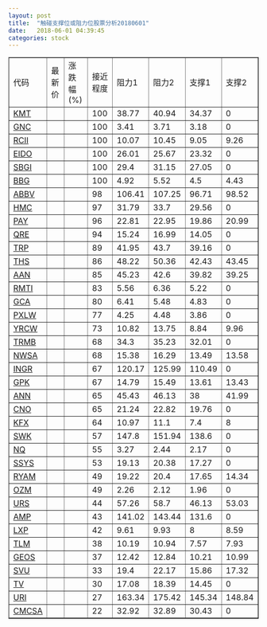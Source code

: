 ```yaml
---
layout: post
title:  "触碰支撑位或阻力位股票分析20180601"
date:   2018-06-01 04:39:45
categories: stock
---
```

<script type="text/javascript">
var stockList = []
stockList.push('gb_kmt');
stockList.push('gb_gnc');
stockList.push('gb_rcii');
stockList.push('gb_eido');
stockList.push('gb_sbgi');
stockList.push('gb_bbg');
stockList.push('gb_abbv');
stockList.push('gb_hmc');
stockList.push('gb_pay');
stockList.push('gb_qre');
stockList.push('gb_trp');
stockList.push('gb_ths');
stockList.push('gb_aan');
stockList.push('gb_rmti');
stockList.push('gb_gca');
stockList.push('gb_pxlw');
stockList.push('gb_yrcw');
stockList.push('gb_trmb');
stockList.push('gb_nwsa');
stockList.push('gb_ingr');
stockList.push('gb_gpk');
stockList.push('gb_ann');
stockList.push('gb_cno');
stockList.push('gb_kfx');
stockList.push('gb_swk');
stockList.push('gb_nq');
stockList.push('gb_ssys');
stockList.push('gb_ryam');
stockList.push('gb_ozm');
stockList.push('gb_urs');
stockList.push('gb_amp');
stockList.push('gb_lxp');
stockList.push('gb_tlm');
stockList.push('gb_geos');
stockList.push('gb_svu');
stockList.push('gb_tv');
stockList.push('gb_uri');
stockList.push('gb_cmcsa');
</script>
<table border="1">
 <tr>
 <td>代码</td>
 <td>最新价</td>
 <td>涨跌幅(%)</td>
 <td>接近程度</td>
 <td>阻力1</td>
 <td>阻力2</td>
 <td>支撑1</td>
 <td>支撑2</td>
</tr>
  <tr id="kmt" class="red">
  <td><a href="http://stock.finance.sina.com.cn/usstock/quotes/KMT.html" target="_blank">KMT</a></td><td></td><td></td><td>100</td><td>38.77</td><td>40.94</td><td>34.37</td><td>0</td></tr>
  <tr id="gnc" class="green">
  <td><a href="http://stock.finance.sina.com.cn/usstock/quotes/GNC.html" target="_blank">GNC</a></td><td></td><td></td><td>100</td><td>3.41</td><td>3.71</td><td>3.18</td><td>0</td></tr>
  <tr id="rcii" class="green">
  <td><a href="http://stock.finance.sina.com.cn/usstock/quotes/RCII.html" target="_blank">RCII</a></td><td></td><td></td><td>100</td><td>10.07</td><td>10.45</td><td>9.05</td><td>9.26</td></tr>
  <tr id="eido" class="red">
  <td><a href="http://stock.finance.sina.com.cn/usstock/quotes/EIDO.html" target="_blank">EIDO</a></td><td></td><td></td><td>100</td><td>26.01</td><td>25.67</td><td>23.32</td><td>0</td></tr>
  <tr id="sbgi" class="green">
  <td><a href="http://stock.finance.sina.com.cn/usstock/quotes/SBGI.html" target="_blank">SBGI</a></td><td></td><td></td><td>100</td><td>29.4</td><td>31.15</td><td>27.05</td><td>0</td></tr>
  <tr id="bbg" class="red">
  <td><a href="http://stock.finance.sina.com.cn/usstock/quotes/BBG.html" target="_blank">BBG</a></td><td></td><td></td><td>100</td><td>4.92</td><td>5.52</td><td>4.5</td><td>4.43</td></tr>
  <tr id="abbv" class="green">
  <td><a href="http://stock.finance.sina.com.cn/usstock/quotes/ABBV.html" target="_blank">ABBV</a></td><td></td><td></td><td>98</td><td>106.41</td><td>107.25</td><td>96.71</td><td>98.52</td></tr>
  <tr id="hmc" class="red">
  <td><a href="http://stock.finance.sina.com.cn/usstock/quotes/HMC.html" target="_blank">HMC</a></td><td></td><td></td><td>97</td><td>31.79</td><td>33.7</td><td>29.56</td><td>0</td></tr>
  <tr id="pay" class="red">
  <td><a href="http://stock.finance.sina.com.cn/usstock/quotes/PAY.html" target="_blank">PAY</a></td><td></td><td></td><td>96</td><td>22.81</td><td>22.95</td><td>19.86</td><td>20.99</td></tr>
  <tr id="qre" class="red">
  <td><a href="http://stock.finance.sina.com.cn/usstock/quotes/QRE.html" target="_blank">QRE</a></td><td></td><td></td><td>94</td><td>15.24</td><td>16.99</td><td>14.05</td><td>0</td></tr>
  <tr id="trp" class="red">
  <td><a href="http://stock.finance.sina.com.cn/usstock/quotes/TRP.html" target="_blank">TRP</a></td><td></td><td></td><td>89</td><td>41.95</td><td>43.7</td><td>39.16</td><td>0</td></tr>
  <tr id="ths" class="red">
  <td><a href="http://stock.finance.sina.com.cn/usstock/quotes/THS.html" target="_blank">THS</a></td><td></td><td></td><td>86</td><td>48.22</td><td>50.36</td><td>42.43</td><td>43.45</td></tr>
  <tr id="aan" class="green">
  <td><a href="http://stock.finance.sina.com.cn/usstock/quotes/AAN.html" target="_blank">AAN</a></td><td></td><td></td><td>85</td><td>45.23</td><td>42.6</td><td>39.82</td><td>39.25</td></tr>
  <tr id="rmti" class="red">
  <td><a href="http://stock.finance.sina.com.cn/usstock/quotes/RMTI.html" target="_blank">RMTI</a></td><td></td><td></td><td>83</td><td>5.56</td><td>6.36</td><td>5.22</td><td>0</td></tr>
  <tr id="gca" class="green">
  <td><a href="http://stock.finance.sina.com.cn/usstock/quotes/GCA.html" target="_blank">GCA</a></td><td></td><td></td><td>80</td><td>6.41</td><td>5.48</td><td>4.83</td><td>0</td></tr>
  <tr id="pxlw" class="red">
  <td><a href="http://stock.finance.sina.com.cn/usstock/quotes/PXLW.html" target="_blank">PXLW</a></td><td></td><td></td><td>77</td><td>4.25</td><td>4.48</td><td>3.86</td><td>0</td></tr>
  <tr id="yrcw" class="red">
  <td><a href="http://stock.finance.sina.com.cn/usstock/quotes/YRCW.html" target="_blank">YRCW</a></td><td></td><td></td><td>73</td><td>10.82</td><td>13.75</td><td>8.84</td><td>9.96</td></tr>
  <tr id="trmb" class="red">
  <td><a href="http://stock.finance.sina.com.cn/usstock/quotes/TRMB.html" target="_blank">TRMB</a></td><td></td><td></td><td>68</td><td>34.3</td><td>35.23</td><td>32.01</td><td>0</td></tr>
  <tr id="nwsa" class="red">
  <td><a href="http://stock.finance.sina.com.cn/usstock/quotes/NWSA.html" target="_blank">NWSA</a></td><td></td><td></td><td>68</td><td>15.38</td><td>16.29</td><td>13.49</td><td>13.58</td></tr>
  <tr id="ingr" class="green">
  <td><a href="http://stock.finance.sina.com.cn/usstock/quotes/INGR.html" target="_blank">INGR</a></td><td></td><td></td><td>67</td><td>120.17</td><td>125.99</td><td>110.49</td><td>0</td></tr>
  <tr id="gpk" class="red">
  <td><a href="http://stock.finance.sina.com.cn/usstock/quotes/GPK.html" target="_blank">GPK</a></td><td></td><td></td><td>67</td><td>14.79</td><td>15.49</td><td>13.61</td><td>13.43</td></tr>
  <tr id="ann" class="red">
  <td><a href="http://stock.finance.sina.com.cn/usstock/quotes/ANN.html" target="_blank">ANN</a></td><td></td><td></td><td>65</td><td>45.43</td><td>46.13</td><td>38</td><td>41.99</td></tr>
  <tr id="cno" class="green">
  <td><a href="http://stock.finance.sina.com.cn/usstock/quotes/CNO.html" target="_blank">CNO</a></td><td></td><td></td><td>65</td><td>21.24</td><td>22.82</td><td>19.76</td><td>0</td></tr>
  <tr id="kfx" class="green">
  <td><a href="http://stock.finance.sina.com.cn/usstock/quotes/KFX.html" target="_blank">KFX</a></td><td></td><td></td><td>64</td><td>10.97</td><td>11.1</td><td>7.4</td><td>8</td></tr>
  <tr id="swk" class="green">
  <td><a href="http://stock.finance.sina.com.cn/usstock/quotes/SWK.html" target="_blank">SWK</a></td><td></td><td></td><td>57</td><td>147.8</td><td>151.94</td><td>138.6</td><td>0</td></tr>
  <tr id="nq" class="green">
  <td><a href="http://stock.finance.sina.com.cn/usstock/quotes/NQ.html" target="_blank">NQ</a></td><td></td><td></td><td>55</td><td>3.27</td><td>2.44</td><td>2.17</td><td>0</td></tr>
  <tr id="ssys" class="red">
  <td><a href="http://stock.finance.sina.com.cn/usstock/quotes/SSYS.html" target="_blank">SSYS</a></td><td></td><td></td><td>53</td><td>19.13</td><td>20.38</td><td>17.27</td><td>0</td></tr>
  <tr id="ryam" class="green">
  <td><a href="http://stock.finance.sina.com.cn/usstock/quotes/RYAM.html" target="_blank">RYAM</a></td><td></td><td></td><td>49</td><td>19.22</td><td>20.4</td><td>17.65</td><td>14.34</td></tr>
  <tr id="ozm" class="green">
  <td><a href="http://stock.finance.sina.com.cn/usstock/quotes/OZM.html" target="_blank">OZM</a></td><td></td><td></td><td>49</td><td>2.26</td><td>2.12</td><td>1.96</td><td>0</td></tr>
  <tr id="urs" class="green">
  <td><a href="http://stock.finance.sina.com.cn/usstock/quotes/URS.html" target="_blank">URS</a></td><td></td><td></td><td>44</td><td>57.26</td><td>58.7</td><td>46.13</td><td>53.03</td></tr>
  <tr id="amp" class="red">
  <td><a href="http://stock.finance.sina.com.cn/usstock/quotes/AMP.html" target="_blank">AMP</a></td><td></td><td></td><td>43</td><td>141.02</td><td>143.44</td><td>131.6</td><td>0</td></tr>
  <tr id="lxp" class="green">
  <td><a href="http://stock.finance.sina.com.cn/usstock/quotes/LXP.html" target="_blank">LXP</a></td><td></td><td></td><td>42</td><td>9.61</td><td>9.93</td><td>8</td><td>8.59</td></tr>
  <tr id="tlm" class="green">
  <td><a href="http://stock.finance.sina.com.cn/usstock/quotes/TLM.html" target="_blank">TLM</a></td><td></td><td></td><td>38</td><td>10.19</td><td>10.94</td><td>7.57</td><td>7.93</td></tr>
  <tr id="geos" class="green">
  <td><a href="http://stock.finance.sina.com.cn/usstock/quotes/GEOS.html" target="_blank">GEOS</a></td><td></td><td></td><td>37</td><td>12.42</td><td>12.84</td><td>10.21</td><td>10.99</td></tr>
  <tr id="svu" class="red">
  <td><a href="http://stock.finance.sina.com.cn/usstock/quotes/SVU.html" target="_blank">SVU</a></td><td></td><td></td><td>33</td><td>19.4</td><td>22.17</td><td>15.86</td><td>17.32</td></tr>
  <tr id="tv" class="red">
  <td><a href="http://stock.finance.sina.com.cn/usstock/quotes/TV.html" target="_blank">TV</a></td><td></td><td></td><td>30</td><td>17.08</td><td>18.39</td><td>14.45</td><td>0</td></tr>
  <tr id="uri" class="red">
  <td><a href="http://stock.finance.sina.com.cn/usstock/quotes/URI.html" target="_blank">URI</a></td><td></td><td></td><td>27</td><td>163.34</td><td>175.42</td><td>145.34</td><td>148.84</td></tr>
  <tr id="cmcsa" class="green">
  <td><a href="http://stock.finance.sina.com.cn/usstock/quotes/CMCSA.html" target="_blank">CMCSA</a></td><td></td><td></td><td>22</td><td>32.92</td><td>32.89</td><td>30.43</td><td>0</td></tr>
</table>
